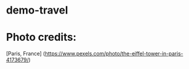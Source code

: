 # demo-travel

# Photo credits:
[Paris, France] (https://www.pexels.com/photo/the-eiffel-tower-in-paris-4173679/)
